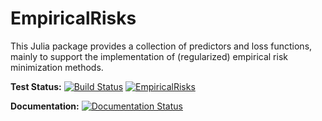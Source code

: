 # EmpiricalRisks

This Julia package provides a collection of predictors and loss functions, mainly to support the implementation of (regularized) empirical risk minimization methods.

**Test Status:**
[![Build Status](https://travis-ci.org/lindahua/EmpiricalRisks.jl.svg?branch=master)](https://travis-ci.org/lindahua/EmpiricalRisks.jl)
[![EmpiricalRisks](http://pkg.julialang.org/badges/EmpiricalRisks_release.svg)](http://pkg.julialang.org/?pkg=EmpiricalRisks&ver=release)

**Documentation:**
[![Documentation Status](https://readthedocs.org/projects/empiricalrisksjl/badge/?version=latest)](https://readthedocs.org/projects/empiricalrisksjl/?badge=latest)
